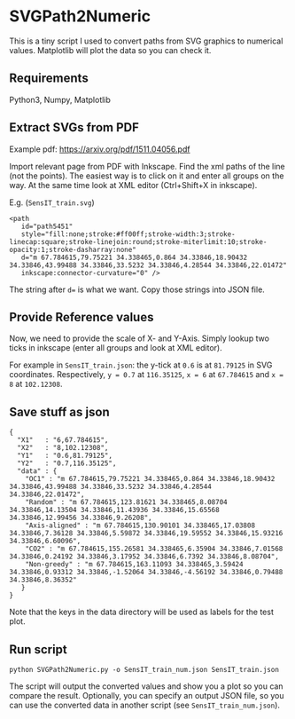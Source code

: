 # SVGPath2Numeric
This is a tiny script I used to convert paths from SVG graphics to numerical values. Matplotlib will plot the data so you can check it.

## Requirements
Python3, Numpy, Matplotlib

## Extract SVGs from PDF
Example pdf: https://arxiv.org/pdf/1511.04056.pdf

Import relevant page from PDF with Inkscape. Find the xml paths of the line (not the points). The easiest way is to click on it and enter all groups on the way. At the same time look at XML editor (Ctrl+Shift+X in inkscape).

E.g. (`SensIT_train.svg`)
```
<path
   id="path5451"
   style="fill:none;stroke:#ff00ff;stroke-width:3;stroke-linecap:square;stroke-linejoin:round;stroke-miterlimit:10;stroke-opacity:1;stroke-dasharray:none"
   d="m 67.784615,79.75221 34.338465,0.864 34.33846,18.90432 34.33846,43.99488 34.33846,33.5232 34.33846,4.28544 34.33846,22.01472"
   inkscape:connector-curvature="0" />
```
The string after `d=` is what we want. Copy those strings into JSON file.

## Provide Reference values
Now, we need to provide the scale of X- and Y-Axis. Simply lookup two ticks in inkscape (enter all groups and look at XML editor).

For example in `SensIT_train.json`: the y-tick at `0.6` is at `81.79125` in SVG coordinates. Respectively, `y = 0.7` at `116.35125`, `x = 6` at `67.784615` and `x = 8` at `102.12308`.

## Save stuff as json
```
{
  "X1"   : "6,67.784615",
  "X2"   : "8,102.12308",
  "Y1"   : "0.6,81.79125",
  "Y2"   : "0.7,116.35125",
  "data" : {
    "OC1" : "m 67.784615,79.75221 34.338465,0.864 34.33846,18.90432 34.33846,43.99488 34.33846,33.5232 34.33846,4.28544 34.33846,22.01472",
    "Random" : "m 67.784615,123.81621 34.338465,8.08704 34.33846,14.13504 34.33846,11.43936 34.33846,15.65568 34.33846,12.99456 34.33846,9.26208",
    "Axis-aligned" : "m 67.784615,130.90101 34.338465,17.03808 34.33846,7.36128 34.33846,5.59872 34.33846,19.59552 34.33846,15.93216 34.33846,6.60096",
    "CO2" : "m 67.784615,155.26581 34.338465,6.35904 34.33846,7.01568 34.33846,0.24192 34.33846,3.17952 34.33846,6.7392 34.33846,8.08704",
    "Non-greedy" : "m 67.784615,163.11093 34.338465,3.59424 34.33846,0.93312 34.33846,-1.52064 34.33846,-4.56192 34.33846,0.79488 34.33846,8.36352"
   }
}
```
Note that the keys in the data directory will be used as labels for the test plot.

## Run script
```
python SVGPath2Numeric.py -o SensIT_train_num.json SensIT_train.json
```
The script will output the converted values and show you a plot so you can compare the result.
Optionally, you can specify an output JSON file, so you can use the converted data in another script (see `SensIT_train_num.json`).
